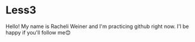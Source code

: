 # Less3
Hello!
My name is Racheli Weiner and I'm practicing github right now.
I'l be happy if you'll follow me😊
